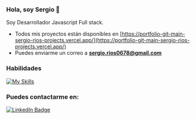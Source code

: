 ### Hola, soy Sergio 👋

Soy Desarrollador Javascript Full stack.
<br/>

- Todos mis proyectos están disponibles en [https://portfolio-git-main-sergio-rios-projects.vercel.app/](https://portfolio-git-main-sergio-rios-projects.vercel.app/)
- Puedes enviarme un correo a **sergio.rios0678@gmail.com**

### Habilidades

[![My Skills](https://skillicons.dev/icons?i=html,css,js,ts,react,next,tailwind,nodejs,express,mongodb,git,github)](https://skillicons.dev)
<br/>

### Puedes contactarme en:

<div id="badges">
  <a href="https://www.linkedin.com/in/sergio-andres-rios-quispe-638688226/">
    <img src="https://img.shields.io/badge/LinkedIn-blue?style=for-the-badge&logo=linkedin&logoColor=white" alt="LinkedIn Badge"/>
  </a>
</div>
